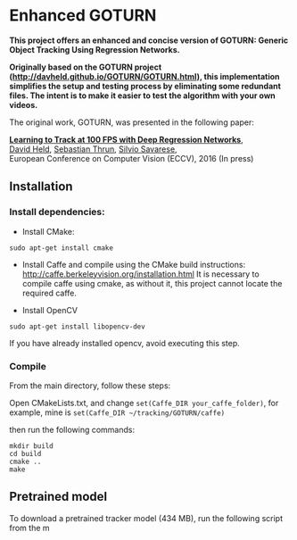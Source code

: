 # Enhanced GOTURN

**This project offers an enhanced and concise version of GOTURN: Generic Object Tracking Using Regression Networks.**

**Originally based on the GOTURN project (http://davheld.github.io/GOTURN/GOTURN.html), this implementation simplifies the setup and testing process by eliminating some redundant files. The intent is to make it easier to test the algorithm with your own videos.**

The original work, GOTURN, was presented in the following paper:

**[Learning to Track at 100 FPS with Deep Regression Networks](http://davheld.github.io/GOTURN/GOTURN.html)**,
<br>
[David Held](http://davheld.github.io/),
[Sebastian Thrun](http://robots.stanford.edu/),
[Silvio Savarese](http://cvgl.stanford.edu/silvio/),
<br>
European Conference on Computer Vision (ECCV), 2016 (In press)


## Installation

### Install dependencies:

* Install CMake:
```
sudo apt-get install cmake
```

* Install Caffe and compile using the CMake build instructions:
http://caffe.berkeleyvision.org/installation.html
It is necessary to compile caffe using cmake, as without it, this project cannot locate the required caffe.

* Install OpenCV
```
sudo apt-get install libopencv-dev
```
If you have already installed opencv, avoid executing this step.


### Compile

From the main directory, follow these steps:

Open CMakeLists.txt, and change `set(Caffe_DIR your_caffe_folder)`, for example, mine is `set(Caffe_DIR ~/tracking/GOTURN/caffe)`

then run the following commands:
```
mkdir build
cd build
cmake ..
make
```

## Pretrained model

To download a pretrained tracker model (434 MB), run the following script from the m